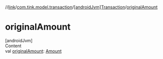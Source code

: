//[link](../../index.md)/[com.tink.model.transaction](../index.md)/[[androidJvm]Transaction](index.md)/[originalAmount](original-amount.md)



# originalAmount  
[androidJvm]  
Content  
val [originalAmount](original-amount.md): [Amount](../../com.tink.model.misc/[android-jvm]-amount/index.md)  



